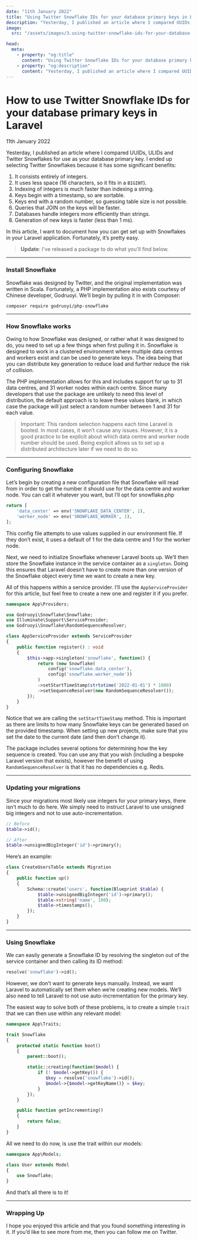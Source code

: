 ```yaml
---
date: "11th January 2022"
title: "Using Twitter Snowflake IDs for your database primary keys in Laravel"
description: "Yesterday, I published an article where I compared UUIDs, ULIDs and Twitter Snowflakes for use as your database primary key. I ended up selecting Snowflakes because it has some significant benefits."
image:
  src: "/assets/images/3.using-twitter-snowflake-ids-for-your-database-primary-keys-in-laravel.jpg"

head:
  meta:
    - property: "og:title"
      content: "Using Twitter Snowflake IDs for your database primary keys in Laravel"
    - property: "og:description"
      content: "Yesterday, I published an article where I compared UUIDs, ULIDs and Twitter Snowflakes for use as your database primary key. I ended up selecting Snowflakes because it has some significant benefits."
---
```


# How to use Twitter Snowflake IDs for your database primary keys in Laravel
<span class="meta">11th January 2022</span>

Yesterday, I published an article where I compared UUIDs, ULIDs and Twitter Snowflakes for use as your database primary key. I ended up selecting Twitter Snowflakes because it has some significant benefits:

1. It consists entirely of integers.
2. It uses less space (16 characters, so it fits in a `BIGINT`).
3. Indexing of integers is much faster than indexing a string.
4. Keys begin with a timestamp, so are sortable.
5. Keys end with a random number, so guessing table size is not possible.
6. Queries that JOIN on the keys will be faster.
7. Databases handle integers more efficiently than strings.
8. Generation of new keys is faster (less than 1 ms).

In this article, I want to document how you can get set up with Snowflakes in your Laravel application. Fortunately, it’s pretty easy.

> **Update**: I've released a package to do what you'll find below.

---

### Install Snowflake

Snowflake was designed by Twitter, and the original implementation was written in Scala. Fortunately, a PHP implementation also exists courtesy of Chinese developer, Godruoyi. We’ll begin by pulling it in with Composer:

```shell
composer require godruoyi/php-snowflake
```

---

### How Snowflake works

Owing to how Snowflake was designed, or rather what it was designed to do, you need to set up a few things when first pulling it in. Snowflake is designed to work in a clustered environment where multiple data centres and workers exist and can be used to generate keys. The idea being that you can distribute key generation to reduce load and further reduce the risk of collision.

The PHP implementation allows for this and includes support for up to 31 data centres, and 31 worker nodes within each centre. Since many developers that use the package are unlikely to need this level of distribution, the default approach is to leave these values blank, in which case the package will just select a random number between 1 and 31 for each value.

> Important: This random selection happens each time Laravel is booted. In most cases, it won’t cause any issues. However, it is a good practice to be explicit about which data centre and worker node number should be used. Being explicit allows us to set up a distributed architecture later if we need to do so.

---

### Configuring Snowflake

Let’s begin by creating a new configuration file that Snowflake will read from in order to get the number it should use for the data centre and worker node. You can call it whatever you want, but I’ll opt for snowflake.php

```php
return [
    'data_center' => env('SNOWFLAKE_DATA_CENTER', 1),
    'worker_node' => env('SNOWFLAKE_WORKER', 1),
];
```

This config file attempts to use values supplied in our environment file. If they don’t exist, it uses a default of 1 for the data centre and 1 for the worker node.

Next, we need to initialize Snowflake whenever Laravel boots up. We’ll then store the Snowflake instance in the service container as a `singleton`. Doing this ensures that Laravel doesn’t have to create more than one version of the Snowflake object every time we want to create a new key.

All of this happens within a service provider. I’ll use the `AppServiceProvider` for this article, but feel free to create a new one and register it if you prefer.

```php
namespace App\Providers;

use Godruoyi\Snowflake\Snowflake;
use Illuminate\Support\ServiceProvider;
use Godruoyi\Snowflake\RandomSequenceResolver;

class AppServiceProvider extends ServiceProvider
{
    public function register() : void
    {
        $this->app->singleton('snowflake', function() {
            return (new Snowflake(
                config('snowflake.data_center'),
                config('snowflake.worker_node'))
            )
            ->setStartTimeStamp(strtotime('2022-01-01') * 1000)
            ->setSequenceResolver(new RandomSequenceResolver());
        });
    }
}
```

Notice that we are calling the `setStartTimeStamp` method. This is important as there are limits to how many Snowflake keys can be generated based on the provided timestamp. When setting up new projects, make sure that you set the date to the current date (and then don’t change it).

The package includes several options for determining how the key sequence is created. You can use any that you wish (including a bespoke Laravel version that exists), however the benefit of using `RandomSequenceResolver` is that it has no dependencies e.g. Redis.

---

### Updating your migrations

Since your migrations most likely use integers for your primary keys, there isn’t much to do here. We simply need to instruct Laravel to use unsigned big integers and not to use auto-incrementation.

```php
// Before
$table->id();

// After
$table->unsignedBigInteger('id')->primary();
```

Here’s an example:

```php
class CreateUsersTable extends Migration
{
    public function up()
    {
        Schema::create('users', function(Blueprint $table) {
            $table->unsignedBigInteger('id')->primary();
            $table->string('name', 100);
            $table->timestamps();
        });
    }
}
```

---

### Using Snowflake
We can easily generate a Snowflake ID by resolving the singleton out of the service container and then calling its ID method:

```php
resolve('snowflake')->id();
```

However, we don’t want to generate keys manually. Instead, we want Laravel to automatically set them when we’re creating new models. We’ll also need to tell Laravel to not use auto-incrementation for the primary key.

The easiest way to solve both of these problems, is to create a simple `trait` that we can then use within any relevant model:

```php
namespace App\Traits;

trait Snowflake
{
    protected static function boot()
    {
        parent::boot();

        static::creating(function($model) {
            if (! $model->getKey()) {
               $key = resolve('snowflake')->id();
               $model->{$model->getKeyName()} = $key;
            }
        });
    }

    public function getIncrementing()
    {
        return false;
    }
}
```

All we need to do now, is use the trait within our models:

```php
namespace App\Models;

class User extends Model
{
    use Snowflake;
}
```
And that’s all there is to it!

---

### Wrapping Up

I hope you enjoyed this article and that you found something interesting in it. If you’d like to see more from me, then you can follow me on Twitter.